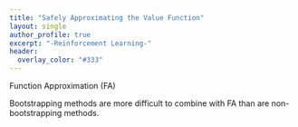```yaml
---
title: "Safely Approximating the Value Function"
layout: single
author_profile: true
excerpt: "-Reinforcement Learning-"
header:
  overlay_color: "#333"
---
```


Function Approximation (FA)

Bootstrapping methods are more difficult to combine with FA than are non-bootstrapping methods.

